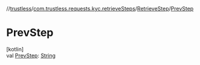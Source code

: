 //[trustless](../../../index.md)/[com.trustless.requests.kyc.retrieveSteps](../index.md)/[RetrieveStep](index.md)/[PrevStep](-prev-step.md)

# PrevStep

[kotlin]\
val [PrevStep](-prev-step.md): [String](https://kotlinlang.org/api/latest/jvm/stdlib/kotlin/-string/index.html)
